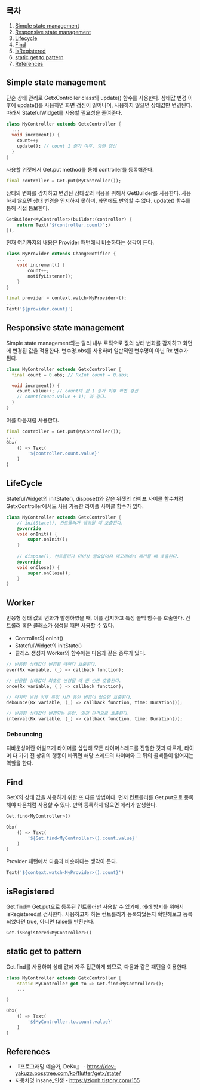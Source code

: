 ## 목차

1. [Simple state management](#simple-state-management)
2. [Responsive state management](#responsive-state-management)
3. [Lifecycle](#lifecycle)
4. [Find](#find)
5. [IsRegistered](#isregistered)
6. [static get to pattern](#static-get-to-pattern)
7. [References](#references)

## Simple state management
단순 상태 관리로 GetxController class와 update() 함수를 사용한다. 상태값 변경 이후에 update()를 사용하면 화면 갱신이 일어나며, 사용하지 않으면 상태값만 변경된다. 따라서 StatefulWidget를 사용할 필요성을 줄여준다. 
~~~dart
class MyController extends GetxController {
  ...
  void increment() {
    count++;
    update(); // count 1 증가 이후, 화면 갱신
  }
}
~~~

사용할 위젯에서 Get.put method를 통해 controller를 등록해준다.

~~~dart
final controller = Get.put(MyController());
~~~

상태의 변화를 감지하고 변경된 상태값의 적용을 위해서 GetBuilder를 사용한다. 사용하지 않으면 상태 변경을 인지하지 못하며, 화면에도 반영할 수 없다. update() 함수를 통해 직접 통보한다.
~~~dart
GetBuilder<MyController>(builder:(controller) {
    return Text('${controller.count}';)
}),
~~~
현재 여기까지의 내용은 Provider 패턴에서 비슷하다는 생각이 든다.
~~~dart
class MyProvider extends ChangeNotifier {
    ...
    void increment() {
        count++;
        notifyListener();
    }
}
~~~
~~~dart
final provider = context.watch<MyProvider>();
...
Text('${provider.count}')
~~~

## Responsive state management
Simple state management와는 달리 내부 로직으로 값의 상태 변화를 감지하고 화면에 변경된 값을 적용한다. 변수명.obs를 사용하며 일반적인 변수명이 아닌 Rx 변수가 된다.
~~~dart
class MyController extends GetxController {
  final count = 0.obs; // RxInt count = 0.abs;

  void increment() {
    count.value++; // count의 값 1 증가 이후 화면 갱신
    // count(count.value + 1); 과 같다.
  }
}
~~~
이를 다음처럼 사용한다.
~~~dart
final controller = Get.put(MyController());
...
Obx(
    () => Text(
        '${controller.count.value}'
    )
)

~~~

## LifeCycle
StatefulWidget의 initState(), dispose()와 같은 위젯의 라이프 사이클 함수처럼 GetxController에서도 사용 가능한 라이플 사이클 함수가 있다.
~~~dart
class MyController extends GetxController {
    // initState(), 컨트롤러가 생성될 때 호출된다.
    @override
    void onInit() {
        super.onInit();
    }
    
    // dispose(), 컨트롤러가 더이상 필요없어져 메모리에서 제거될 때 호출된다.
    @override
    void onClose() {
        super.onClose();
    }
}
~~~

## Worker
반응형 상태 값의 변화가 발생하였을 때, 이를 감지하고 특정 콜백 함수를 호출한다. 컨트롤러 혹은 클래스가 생성될 때만 사용할 수 있다.
+ Controller의 onInit()
+ StatefulWidget의 initState()
+ 클래스 생성자
Worker의 함수에는 다음과 같은 종류가 있다.
~~~dart
// 반응형 상태값이 변경될 때마다 호출된다.
ever(Rx variable, (_) => callback function);

// 반응형 상태값이 최초로 변경될 때 한 번만 호출된다.
once(Rx variable, (_) => callback function);

// 마지막 변경 이후 특정 시간 동안 변경이 없으면 호출된다.
debounce(Rx variable, (_) => callback function, time: Duration());

// 반응형 상태값이 변경되는 동안, 일정 간격으로 호출된다.
interval(Rx variable, (_) => callback function. time: Duration());
~~~

### Debouncing
디바운싱이란 어설프게 타이머를 삽입해 모든 타이머스레드를 진행한 것과 다르게,
타이머 다 가기 전 상위의 행동이 바뀌면 해당 스레드의 타이머와 그 뒤의 콜백들이 없어지는 역할을 한다.

## Find
GetX의 상태 값을 사용하기 위한 또 다른 방법이다. 먼저 컨트롤러를 Get.put으로 등록해야 다음처럼 사용할 수 있다. 만약 등록하지 않으면 에러가 발생한다.
~~~dart
Get.find<MyController>()
~~~
~~~dart
Obx(
    () => Text(
        '${Get.find<MyController>().count.value}'
    )
)
~~~
Provider 패턴에서 다음과 비슷하다는 생각이 든다.
~~~dart
Text('${context.watch<MyProvider>().count}')
~~~

## isRegistered
Get.find는 Get.put으로 등록된 컨트롤러만 사용할 수 있기에, 에러 방지를 위해서 isRegistered로 검사한다. 사용하고자 하는 컨트롤러가 등록되었는지 확인해보고 등록되었다면 true, 아니면 false를 반환한다.
~~~dart
Get.isRegistered<MyController>()
~~~

## static get to pattern
Get.find를 사용하여 상태 값에 자주 접근하게 되므로, 다음과 같은 패턴을 이용한다.
~~~dart
class MyController extends GetxController {
    static MyController get to => Get.find<MyController>();
    ...

}
~~~
~~~dart
Obx(
    () => Text(
        '${MyController.to.count.value}'
    )
)
~~~

## References
* 『프로그래밍 예술가, DeKu』 - https://dev-yakuza.posstree.com/ko/flutter/getx/state/
* 자동차명 insane_인생 - https://zionh.tistory.com/155